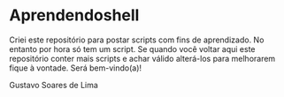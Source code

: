 Aprendendoshell
===============

Criei este repositório para postar scripts com fins de aprendizado. No entanto por hora só tem um script. 
Se quando você voltar aqui este repositório conter mais scripts e achar válido alterá-los para melhorarem 
fique à vontade. Será bem-vindo(a)!

Gustavo Soares de Lima
